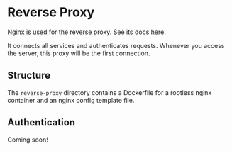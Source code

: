 # Reverse Proxy

<a href="https://www.nginx.com/" target="_blank" rel="noopener noreferrer">Nginx</a> is used for
the reverse proxy.
See its docs <a href="https://docs.nginx.com/" target="_blank" rel="noopener noreferrer">here</a>.

It connects all services and authenticates requests. Whenever you access the server, this proxy
will be the first connection.

## Structure

The `reverse-proxy` directory contains a Dockerfile for a rootless nginx container and an nginx
config template file.

## Authentication

Coming soon!
